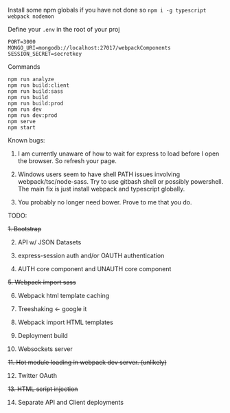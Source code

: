 Install some npm globals if you have not done so
`npm i -g typescript webpack nodemon`

Define your `.env` in the root of your proj
```
PORT=3000
MONGO_URI=mongodb://localhost:27017/webpackComponents
SESSION_SECRET=secretkey
```

Commands
```
npm run analyze
npm run build:client
npm run build:sass
npm run build
npm run build:prod
npm run dev
npm run dev:prod
npm serve
npm start
```

Known bugs:


1. I am currently unaware of how to wait for express to load before I open the browser.  So refresh your page.

2. Windows users seem to have shell PATH issues involving webpack/tsc/node-sass.  Try to use gitbash shell or possibly powershell.  The main fix is just install webpack and typescript globally.

3. You probably no longer need bower.  Prove to me that you do.

TODO:

~~1. Bootstrap~~

2. API w/ JSON Datasets

3. express-session auth and/or OAUTH authentication

4. AUTH core component and UNAUTH core component

~~5. Webpack import sass~~

6. Webpack html template caching

7. Treeshaking <- google it

8. Webpack import HTML templates

9. Deployment build

10. Websockets server

~~11. Hot module loading in webpack dev server. (unlikely)~~

12. Twitter OAuth

~~13. HTML script injection~~

14. Separate API and Client deployments
